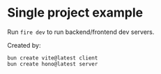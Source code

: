 # Single project example

Run `fire dev` to run backend/frontend dev servers.

Created by:

```
bun create vite@latest client
bun create hono@latest server
```
